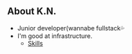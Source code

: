 ## About K.N.
- Junior developer(wannabe fullstack💦 
- I'm good at infrastructure.
    - [Skills](./docs/SKILLS.md)
